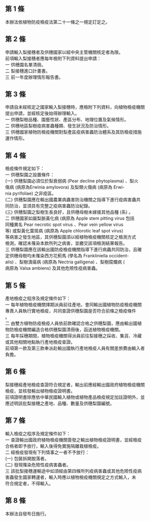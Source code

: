 第 1 條
-------
本辦法依植物防疫檢疫法第二十一條之一規定訂定之。

第 2 條
-------
申請輸入梨接穗者及供穗國家以經中央主管機關核定者為限。  
前項輸入梨接穗者應每年檢附下列資料提出申請：  
一  供穗園名單清冊。  
二  梨接穗進口計畫書。  
三  前一年度辦理情形報告書。

第 3 條
-------
申請自未經核定之國家輸入梨接穗時，應檢附下列資料，向植物檢疫機關  
提出申請，並經核定後始得辦理輸入。  
一  供穗梨樹品種、園藝性狀、產區分布、地理位置及氣候情形。  
二  供穗地區梨樹疫病害蟲種類、發生狀況及防治情形。  
三  供穗國家植物防檢疫機關對梨產區疫病害蟲防治體系及其防檢疫措施  
    運作情形。

第 4 條
-------
檢疫條件規定如下：  
一  供穗梨園之設置條件：  
 (一) 供穗梨園必須位於梨衰弱病 (Pear decline phytoplasma) 、梨火  
      傷病 (病原為Erwinia amylovora)  及梨類火傷病 (病原為 Erwi-  
      nia pyrifoliae) 之非疫區。  
 (二) 供穗梨園應在輸出國農業病蟲害防治機關之指導下進行疫病害蟲共  
      同防治，並須具有完整之疫病害蟲防治紀錄。  
 (三) 供穗梨園之梨樹生長良好，且供穗母樹未嫁接其他品種 (系) 。  
二  供穗國家如屬梨脈黃化病 (病原為 Apple stem pitting virus 包括  
    同種異名 Pear necrotic spot virus 、Pear vein yellow virus  
    等) 或梨黃化葉斑病 (病原為 Apple chlorotic leaf spot virus)  
    等病害之發生地區，其供穗梨園須以經植物檢疫機關核定之檢測方式  
    檢測，確認未罹染本款所列之病害，並繳交該項檢測結果報告。  
三  供穗梨園應在該輸出國防疫檢疫機關指導下進行病蟲共同防治，且確  
    定供穗母樹均未罹染西方花薊馬 (學名為 Frankliniella occident-  
    alis) 、梨樹潰瘍病 (病原為 Nectria galligena) 、梨樹腐爛病 (  
    病原為 Valsa ambiens) 及其他危險性疫病害蟲。

第 5 條
-------
產地檢疫之程序及規定條件如下：  
一  每年植物檢疫機關擇期派員前往產地，會同輸出國植物防疫檢疫機關  
    專責人員執行實地檢疫，共同查證供穗梨園是否符合前條之檢疫條件  
    。  
二  由雙方植物防疫檢疫人員依前款確認合格之供穗梨園，應由輸出國植  
    物防檢疫機關編造合格供穗梨園清冊後，函送植物檢疫機關。  
三  每年採穗期間，植物檢疫機關得派員前往梨接穗之採收、集貨、冷藏  
    或其他相關地點執行產地檢疫查證。  
前項第一款及第三款奉派赴輸出國執行產地檢疫人員有關差旅費由輸入者  
負擔。

第 6 條
-------
梨接穗經產地檢疫查證符合規定者，輸出前應經輸出國政府植物檢疫機關  
檢疫，並核發輸出植物檢疫證明書。  
前項證明書除應依中華民國輸入植物或植物產品檢疫規定加註證明外，並  
應述明該批梨接穗之產地、品種、數量及供穗梨園編號。

第 7 條
-------
輸入檢疫之程序及規定條件如下：  
一  查證輸出國政府植物檢疫機關簽發之輸出植物檢疫證明書，並經檢疫  
    合格者即予放行，輸入後得免實施隔離栽植檢疫。  
二  經檢疫發現有下列情事之一者不予放行：  
 (一) 包裝拆開脫落者。  
 (二) 發現罹染危險性疫病害蟲者。  
三  該批梨接穗運輸途中如須經由第四條所列疫病害蟲或其他危險性疫病  
    害蟲發生國家轉運者，輸入時應以植物檢疫機關規定之方式輸入，未  
    符合規定者，不得輸入。

第 8 條
-------
本辦法自發布日施行。

